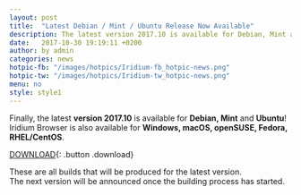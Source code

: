 ```yaml
---
layout: post
title:  "Latest Debian / Mint / Ubuntu Release Now Available"
description: The latest version 2017.10 is available for Debian, Mint and Ubuntu, finally!
date:   2017-10-30 19:19:11 +0200
author:	by admin
categories: news
hotpic-fb: "/images/hotpics/Iridium-fb_hotpic-news.png"
hotpic-tw: "/images/hotpics/Iridium-tw_hotpic-news.png"
menu: no
style: style1
---
```


Finally, the latest **version 2017.10** is available for **Debian, Mint** and **Ubuntu**!    
Iridium Browser is also available for **Windows, macOS, openSUSE, Fedora, RHEL/CentOS**.    
<!--break-->       

[DOWNLOAD](/downloads/index.html "download Iridium Browser"){: .button .download}     
      
These are all builds that will be produced for the latest version.      
The next version will be announced once the building process has started.   

